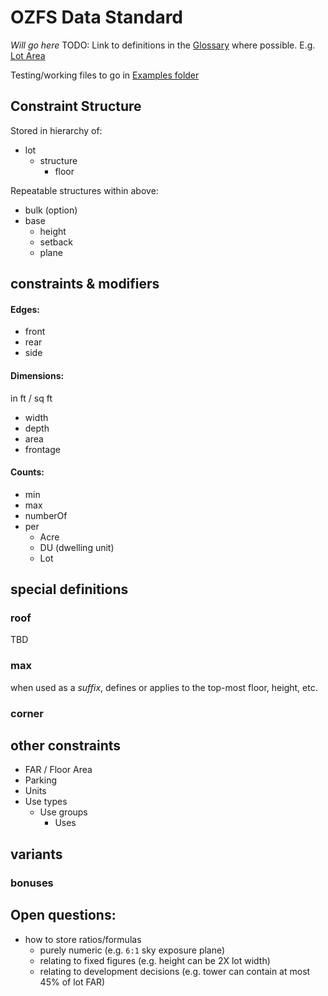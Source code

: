 # OZFS Data Standard
_Will go here_
TODO: Link to definitions in the [Glossary](glossary.md) where possible. E.g. [Lot Area](glossary.md#lot-area)

Testing/working files to go in [Examples folder](/examples)


## Constraint Structure
Stored in hierarchy of:

- lot
  - structure
    - floor

Repeatable structures within above:
- bulk (option)
- base
  - height
  - setback
  - plane

  
## constraints & modifiers
#### Edges:
- front
- rear
- side

#### Dimensions:
in ft / sq ft
- width
- depth
- area
- frontage

#### Counts:
- min
- max
- numberOf
- per
  - Acre
  - DU (dwelling unit)
  - Lot


## special definitions

### roof
TBD

### max
when used as a _suffix_, defines or applies to the top-most floor, height, etc.

### corner

## other constraints
- FAR / Floor Area
- Parking
- Units
- Use types
  - Use groups
    - Uses

## variants
### bonuses


## Open questions:
- how to store ratios/formulas
  - purely numeric (e.g. `6:1` sky exposure plane)
  - relating to fixed figures (e.g. height can be 2X lot width)
  - relating to development decisions (e.g. tower can contain at most 45% of lot FAR)
